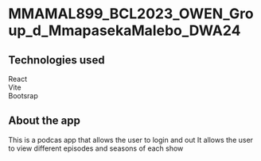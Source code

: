 # MMAMAL899_BCL2023_OWEN_Group_d_MmapasekaMalebo_DWA24

## Technologies used
React <br>
Vite <br>
Bootsrap<br>

## About the app
This is a podcas app that allows the user to login and out
It allows the user to view different episodes and seasons of each show
